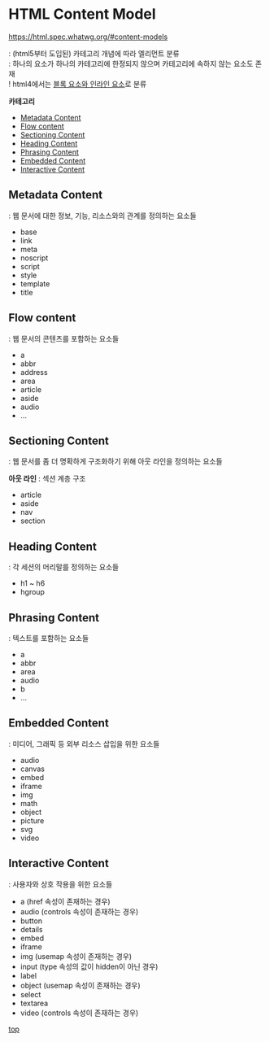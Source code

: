 # HTML Content Model
https://html.spec.whatwg.org/#content-models  

: (html5부터 도입된) 카테고리 개념에 따라 엘리먼트 분류               
: 하나의 요소가 하나의 카테고리에 한정되지 않으며 카테고리에 속하지 않는 요소도 존재   
! html4에서는 [블록 요소와 인라인 요소](./html-element.md#block-and-inline-element)로 분류  


**카테고리**  
- [Metadata Content](#metadata-content)
- [Flow content](#flow-content)
- [Sectioning Content](#sectioning-content)
- [Heading Content](#heading-content)
- [Phrasing Content](#phrasing-content)
- [Embedded Content](#embedded-content)
- [Interactive Content](#interactive-content)



## Metadata Content  
: 웹 문서에 대한 정보, 기능, 리소스와의 관계를 정의하는 요소들      

- base
- link
- meta
- noscript
- script
- style
- template  
- title



## Flow content  
: 웹 문서의 콘텐츠를 포함하는 요소들    

- a
- abbr
- address
- area
- article
- aside
- audio
- ...



## Sectioning Content  
: 웹 문서를 좀 더 명확하게 구조화하기 위해 아웃 라인을 정의하는 요소들  

**아웃 라인**
: 섹션 계층 구조

- article
- aside
- nav
- section



## Heading Content  
: 각 세션의 머리말를 정의하는 요소들

- h1 ~ h6
- hgroup



## Phrasing Content  
: 텍스트를 포함하는 요소들

- a
- abbr
- area
- audio
- b
- ...



## Embedded Content  
: 미디어, 그래픽 등 외부 리소스 삽입을 위한 요소들  

- audio
- canvas
- embed
- iframe
- img
- math
- object
- picture
- svg
- video



## Interactive Content  
: 사용자와 상호 작용을 위한 요소들  

- a (href 속성이 존재하는 경우)
- audio (controls 속성이 존재하는 경우)
- button
- details
- embed
- iframe
- img (usemap 속성이 존재하는 경우)
- input (type 속성의 값이 hidden이 아닌 경우)
- label
- object (usemap 속성이 존재하는 경우)
- select
- textarea
- video (controls 속성이 존재하는 경우)



[top](#)
